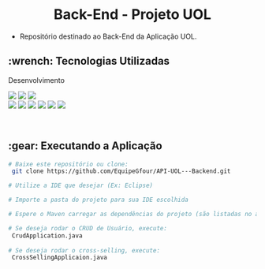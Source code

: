 <p align="center">
<h1 align="center"> Back-End - Projeto UOL </h1>

 - Repositório destinado ao Back-End da Aplicação UOL.

<h2>:wrench: Tecnologias Utilizadas</h2>
<p>

<p> Desenvolvimento <p>
<img src="https://img.shields.io/badge/Figma-CED4DA?style=for-the-badge&logo=figma&logoColor=F24E1E"/>
<img src="https://img.shields.io/badge/Eclipse-CED4DA?style=for-the-badge&logo=eclipse&logoColor=2C2255" />
<img src="https://img.shields.io/badge/CSS3-CED4DA?style=for-the-badge&logo=css3&logoColor=1572B6"/> 
<br> <img src="https://img.shields.io/badge/JavaScript-CED4DA?style=for-the-badge&logo=javascript&logoColor=F7DF1E"/>  
<img src="https://img.shields.io/badge/TypeScript-CED4DA?style=for-the-badge&logo=typescript&logoColor=007ACC"/> 
<img src="https://img.shields.io/badge/Java-CED4DA?style=for-the-badge&logo=java&logoColor=ff8000" />
<img src="https://img.shields.io/badge/Spring-CED4DA?style=for-the-badge&logo=spring&logoColor=6DB33F" />
<img src="https://img.shields.io/badge/React-CED4DA?style=for-the-badge&logo=react&logoColor=61DAFB"/> 
<img src="https://img.shields.io/badge/MongoDB-CED4DA?style=for-the-badge&logo=mongodb&logoColor=4EA94B"/>
</p>
<br>

<h2> :gear: Executando a Aplicação </h2>

```bash
# Baixe este repositório ou clone:
 git clone https://github.com/EquipeGfour/API-UOL---Backend.git

# Utilize a IDE que desejar (Ex: Eclipse)

# Importe a pasta do projeto para sua IDE escolhida

# Espere o Maven carregar as dependências do projeto (são listadas no arquivo pom.xml)

# Se deseja rodar o CRUD de Usuário, execute:
 CrudApplication.java
 
# Se deseja rodar o cross-selling, execute:
 CrossSellingApplicaion.java

```
<br>

